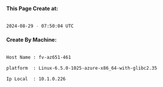 
   
#### This Page Create at:

```bash

2024-08-29 - 07:50:04 UTC

```

#### Create By Machine:

```bash

Host Name : fv-az651-461

platform  : Linux-6.5.0-1025-azure-x86_64-with-glibc2.35

Ip Local  : 10.1.0.226

```

